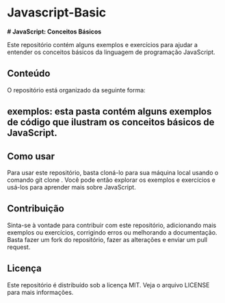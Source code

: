 # Javascript-Basic
**# JavaScript: Conceitos Básicos**

Este repositório contém alguns exemplos e exercícios para ajudar a entender os conceitos básicos da linguagem de programação JavaScript.

## Conteúdo
O repositório está organizado da seguinte forma:

## exemplos: esta pasta contém alguns exemplos de código que ilustram os conceitos básicos de JavaScript.

## Como usar

Para usar este repositório, basta cloná-lo para sua máquina local usando o comando git clone <url-do-repositorio>. Você pode então explorar os exemplos e exercícios e usá-los para aprender mais sobre JavaScript.

## Contribuição

Sinta-se à vontade para contribuir com este repositório, adicionando mais exemplos ou exercícios, corrigindo erros ou melhorando a documentação. Basta fazer um fork do repositório, fazer as alterações e enviar um pull request.

## Licença

Este repositório é distribuído sob a licença MIT. Veja o arquivo LICENSE para mais informações.
